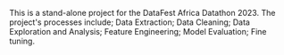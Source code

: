 This is a stand-alone project for the DataFest Africa Datathon 2023. The project's processes include; Data Extraction; Data Cleaning; Data Exploration and Analysis; Feature Engineering; Model Evaluation; Fine tuning.
